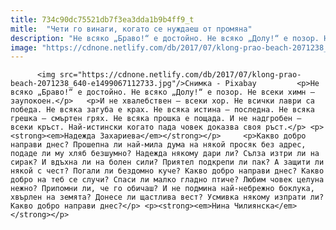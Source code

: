 ```yaml
---
title: 734c90dc75521db7f3ea3dda1b9b4ff9_t
mitle:  "Чети го винаги, когато се нуждаеш от промяна"
description: "Не всяко „Браво!“ е достойно. Не всяко „Долу!“ е позор. Не всеки химн — заупокоен. И не хвалебствен — всеки хор. Не всички лаври са победа. Не всяка загуба е крах. Не всяка истина — последна. Не всяка грешка — смъртен грях. Не всяка прошка е пощада. И не надгробен — всеки кръст. Най-истински когато …"
image: "https://cdnone.netlify.com/db/2017/07/klong-prao-beach-2071238_640-e1499067112733.jpg"
---
```


          <img src="https://cdnone.netlify.com/db/2017/07/klong-prao-beach-2071238_640-e1499067112733.jpg"/>Снимка - Pixabay         <p>Не всяко „Браво!“ е достойно. Не всяко „Долу!“ е позор. Не всеки химн — заупокоен.</p>   <p>И не хвалебствен — всеки хор. Не всички лаври са победа. Не всяка загуба е крах. Не всяка истина — последна. Не всяка грешка — смъртен грях. Не всяка прошка е пощада. И не надгробен — всеки кръст. Най-истински когато пада човек доказва своя ръст.</p> <p><strong><em>Надежда Захариева</em></strong></p>     <p>Какво добро направи днес? Прошепна ли най-мила дума на някой просяк без адрес, подаде ли му хляб безшумно? Надежда някому дари ли? Сълза изтри ли на сирак? И вдъхна ли на болен сили? Приятел подкрепи ли пак? А защити ли някой с чест? Погали ли бездомно куче? Какво добро направи днес? Какво добро на теб се случи? Спаси ли малко гладно птиче? Любим човек целуна нежно? Припомни ли, че го обичаш? И не подмина най-небрежно боклука, хвърлен на земята? Донесе ли щастлива вест? Усмивка някому изпрати ли? Какво добро направи днес?</p> <p><strong><em>Нина Чилиянска</em></strong></p>         